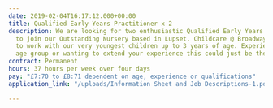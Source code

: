 ```yaml
---
date: 2019-02-04T16:17:12.000+00:00
title: Qualified Early Years Practitioner x 2
description: We are looking for two enthusiastic Qualified Early Years Practitioners
  to join our Outstanding Nursery based in Lupset. Childcare @ Broadway has two vacancies
  to work with our very youngest children up to 3 years of age. Experience with this
  age group or wanting to extend your experience this could just be the job for you.
contract: Permanent
hours: 37 hours per week over four days
pay: "£7:70 to £8:71 dependent on age, experience or qualifications"
application_link: "/uploads/Information Sheet and Job Descriptions-1.pdf"

---
```

